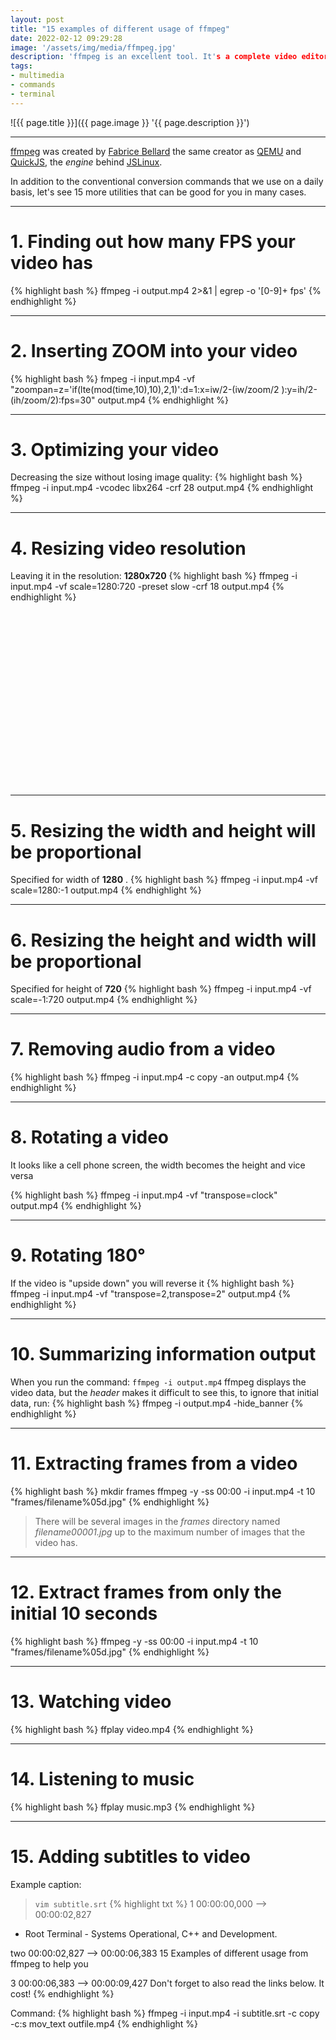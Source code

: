 ```yaml
---
layout: post
title: "15 examples of different usage of ffmpeg"
date: 2022-02-12 09:29:28
image: '/assets/img/media/ffmpeg.jpg'
description: 'ffmpeg is an excellent tool. It's a complete video editor via the command line.'
tags:
- multimedia
- commands
- terminal
---
```


![{{ page.title }}]({{ page.image }} '{{ page.description }}')

---

[ffmpeg](https://en.wikipedia.org/wiki/FFmpeg) was created by [Fabrice Bellard](https://bellard.org/) the same creator as [QEMU](https://www.qemu.org/) and [QuickJS](https://bellard.org/quickjs/ ), the *engine* behind [JSLinux](https://jslinux.org/).

In addition to the conventional conversion commands that we use on a daily basis, let's see 15 more utilities that can be good for you in many cases.

---

# 1. Finding out how many FPS your video has
{% highlight bash %}
ffmpeg -i output.mp4 2>&1 | egrep -o '[0-9]+ fps'
{% endhighlight %}

---

# 2. Inserting ZOOM into your video
{% highlight bash %}
fmpeg -i input.mp4 -vf "zoompan=z='if(lte(mod(time,10),10),2,1)':d=1:x=iw/2-(iw/zoom/2 ):y=ih/2-(ih/zoom/2):fps=30" output.mp4
{% endhighlight %}

---

# 3. Optimizing your video
Decreasing the size without losing image quality:
{% highlight bash %}
ffmpeg -i input.mp4 -vcodec libx264 -crf 28 output.mp4
{% endhighlight %}

---

# 4. Resizing video resolution
Leaving it in the resolution: **1280x720**
{% highlight bash %}
ffmpeg -i input.mp4 -vf scale=1280:720 -preset slow -crf 18 output.mp4
{% endhighlight %}


<!-- SQUARE - GAMES ROOT -->
<script async src="//pagead2.googlesyndication.com/pagead/js/adsbygoogle.js"></script>
<ins class="adsbygoogle"
style="display:inline-block;width:336px;height:280px"
data-ad-client="ca-pub-2838251107855362"
data-ad-slot="5351066970"></ins>
<script>
(adsbygoogle = window.adsbygoogle || []).push({});
</script>

---

# 5. Resizing the width and height will be proportional
Specified for width of **1280** .
{% highlight bash %}
ffmpeg -i input.mp4 -vf scale=1280:-1 output.mp4
{% endhighlight %}

---

# 6. Resizing the height and width will be proportional
Specified for height of **720**
{% highlight bash %}
ffmpeg -i input.mp4 -vf scale=-1:720 output.mp4
{% endhighlight %}

---

# 7. Removing audio from a video
{% highlight bash %}
ffmpeg -i input.mp4 -c copy -an output.mp4
{% endhighlight %}

---

# 8. Rotating a video
It looks like a cell phone screen, the width becomes the height and vice versa


{% highlight bash %}
ffmpeg -i input.mp4 -vf "transpose=clock" output.mp4
{% endhighlight %}

---

# 9. Rotating 180°
If the video is "upside down" you will reverse it
{% highlight bash %}
ffmpeg -i input.mp4 -vf "transpose=2,transpose=2" output.mp4
{% endhighlight %}

---

# 10. Summarizing information output
When you run the command: `ffmpeg -i output.mp4` ffmpeg displays the video data, but the *header* makes it difficult to see this, to ignore that initial data, run:
{% highlight bash %}
ffmpeg -i output.mp4 -hide_banner
{% endhighlight %}


<!-- RECTANGLE 2 - OnParagragraph -->
<script async src="//pagead2.googlesyndication.com/pagead/js/adsbygoogle.js"></script>
<ins class="adsbygoogle"
style="display:block; text-align:center;"
data-ad-layout="in-article"
data-ad-format="fluid"
data-ad-client="ca-pub-2838251107855362"
data-ad-slot="8549252987"></ins>
<script>
(adsbygoogle = window.adsbygoogle || []).push({});
</script>

---

# 11. Extracting frames from a video
{% highlight bash %}
mkdir frames
ffmpeg -y -ss 00:00 -i input.mp4 -t 10 "frames/filename%05d.jpg"
{% endhighlight %}
> There will be several images in the *frames* directory named *filename00001.jpg* up to the maximum number of images that the video has.

---

# 12. Extract frames from only the initial 10 seconds
{% highlight bash %}
ffmpeg -y -ss 00:00 -i input.mp4 -t 10 "frames/filename%05d.jpg"
{% endhighlight %}

---

# 13. Watching video
{% highlight bash %}
ffplay video.mp4
{% endhighlight %}

---

# 14. Listening to music
{% highlight bash %}
ffplay music.mp3
{% endhighlight %}

---

# 15. Adding subtitles to video
Example caption:
> `vim subtitle.srt`
{% highlight txt %}
1
00:00:00,000 --> 00:00:02,827
- Root Terminal - Systems
Operational, C++ and Development.

two
00:00:02,827 --> 00:00:06,383
15 Examples of different usage
from ffmpeg to help you

3
00:00:06,383 --> 00:00:09,427
Don't forget to also read
the links below. It cost!
{% endhighlight %}

Command:
{% highlight bash %}
ffmpeg -i input.mp4 -i subtitle.srt -c copy -c:s mov_text outfile.mp4
{% endhighlight %}


